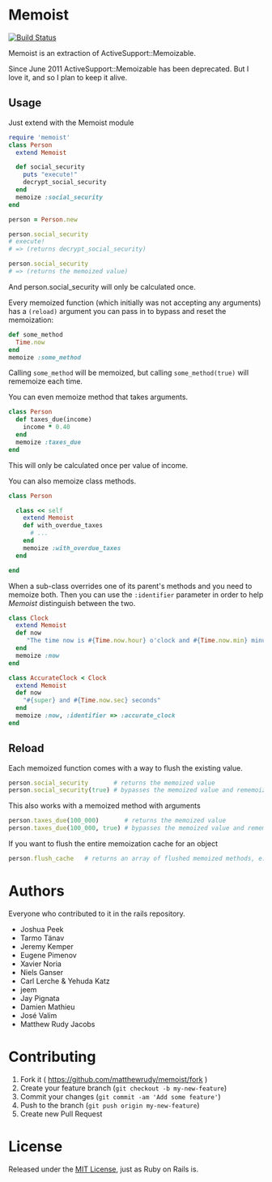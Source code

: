 Memoist
=============

[![Build Status](https://travis-ci.org/matthewrudy/memoist.svg?branch=master)](https://travis-ci.org/matthewrudy/memoist)

Memoist is an extraction of ActiveSupport::Memoizable.

Since June 2011 ActiveSupport::Memoizable has been deprecated.
But I love it,
and so I plan to keep it alive.

Usage
-----

Just extend with the Memoist module

```ruby
require 'memoist'
class Person
  extend Memoist

  def social_security
    puts "execute!"
    decrypt_social_security
  end
  memoize :social_security
end

person = Person.new

person.social_security
# execute!
# => (returns decrypt_social_security)

person.social_security
# => (returns the memoized value)
```

And person.social_security will only be calculated once.

Every memoized function (which initially was not accepting any arguments) has a ```(reload)```
argument you can pass in to bypass and reset the memoization:

```ruby
def some_method
  Time.now
end
memoize :some_method
```

Calling ```some_method``` will be memoized, but calling ```some_method(true)``` will rememoize each time.

You can even memoize method that takes arguments.

```ruby
class Person
  def taxes_due(income)
    income * 0.40
  end
  memoize :taxes_due
end
```

This will only be calculated once per value of income.

You can also memoize class methods.

```ruby
class Person

  class << self
    extend Memoist
    def with_overdue_taxes
      # ...
    end
    memoize :with_overdue_taxes
  end

end
```

When a sub-class overrides one of its parent's methods and you need to memoize both.
Then you can use the `:identifier` parameter in order to help _Memoist_ distinguish between the two.

```ruby
class Clock
  extend Memoist
  def now
     "The time now is #{Time.now.hour} o'clock and #{Time.now.min} minutes"
  end
  memoize :now
end

class AccurateClock < Clock
  extend Memoist
  def now
    "#{super} and #{Time.now.sec} seconds"
  end
  memoize :now, :identifier => :accurate_clock
end
```


Reload
------

Each memoized function comes with a way to flush the existing value.

```ruby
person.social_security       # returns the memoized value
person.social_security(true) # bypasses the memoized value and rememoizes it
```

This also works with a memoized method with arguments

```ruby
person.taxes_due(100_000)       # returns the memoized value
person.taxes_due(100_000, true) # bypasses the memoized value and rememoizes it
```

If you want to flush the entire memoization cache for an object

```ruby
person.flush_cache   # returns an array of flushed memoized methods, e.g. ["social_security", "some_method"]
```

Authors
===========

Everyone who contributed to it in the rails repository.

* Joshua Peek
* Tarmo Tänav
* Jeremy Kemper
* Eugene Pimenov
* Xavier Noria
* Niels Ganser
* Carl Lerche & Yehuda Katz
* jeem
* Jay Pignata
* Damien Mathieu
* José Valim
* Matthew Rudy Jacobs

Contributing
============

1. Fork it ( https://github.com/matthewrudy/memoist/fork )
2. Create your feature branch (`git checkout -b my-new-feature`)
3. Commit your changes (`git commit -am 'Add some feature'`)
4. Push to the branch (`git push origin my-new-feature`)
5. Create new Pull Request

License
=======

Released under the [MIT License](http://www.opensource.org/licenses/MIT), just as Ruby on Rails is.
